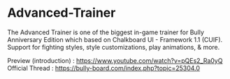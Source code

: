 # Advanced-Trainer
The Advanced Trainer is one of the biggest in-game trainer for Bully Anniversary Edition which based on Chalkboard UI - Framework 1.1 (CUIF). Support for fighting styles, style customizations, play animations, &amp; more.

Preview (introduction)  : https://www.youtube.com/watch?v=pQEs2_Ra0yQ
Official Thread : https://bully-board.com/index.php?topic=25304.0
